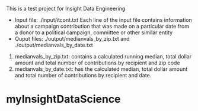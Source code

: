 This is a test project for Insight Data Engineering
- Input file: ./input/itcont.txt
Each line of the input file contains information about a campaign contribution that was made on a particular date from a donor to a political campaign, committee or other similar entity
- Ouput files: ./output/medianvals_by_zip.txt and ./output/medianvals_by_date.txt
1. medianvals_by_zip.txt: contains a calculated running median, total dollar amount and total number of contributions by recipient and zip code
2. medianvals_by_date.txt: has the calculated median, total dollar amount and total number of contributions by recipient and date.
 # myInsightDataScience
